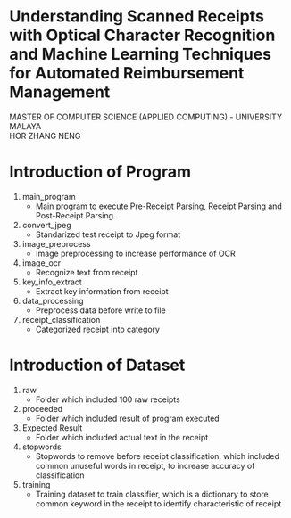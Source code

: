 # Understanding Scanned Receipts with Optical Character Recognition and Machine Learning Techniques for Automated Reimbursement Management
MASTER OF COMPUTER SCIENCE (APPLIED COMPUTING) - UNIVERSITY MALAYA <br/>
HOR ZHANG NENG

# Introduction of Program

1. main_program
    - Main program to execute Pre-Receipt Parsing, Receipt Parsing and Post-Receipt Parsing.
2. convert_jpeg
    - Standarized test receipt to Jpeg format
3. image_preprocess
    - Image preprocessing to increase performance of OCR
4. image_ocr
    - Recognize text from receipt
5. key_info_extract
    - Extract key information from receipt
6. data_processing
    - Preprocess data before write to file
7. receipt_classification
    - Categorized receipt into category

# Introduction of Dataset

1. raw
    - Folder which included 100 raw receipts 
2. proceeded
    - Folder which included result of program executed
3. Expected Result
    - Folder which included actual text in the receipt
4. stopwords
    - Stopwords to remove before receipt classification, which included common unuseful words in receipt, to increase accuracy of classification
5. training
    - Training dataset to train classifier, which is a dictionary to store common keyword in the receipt to identify characteristic of receipt
